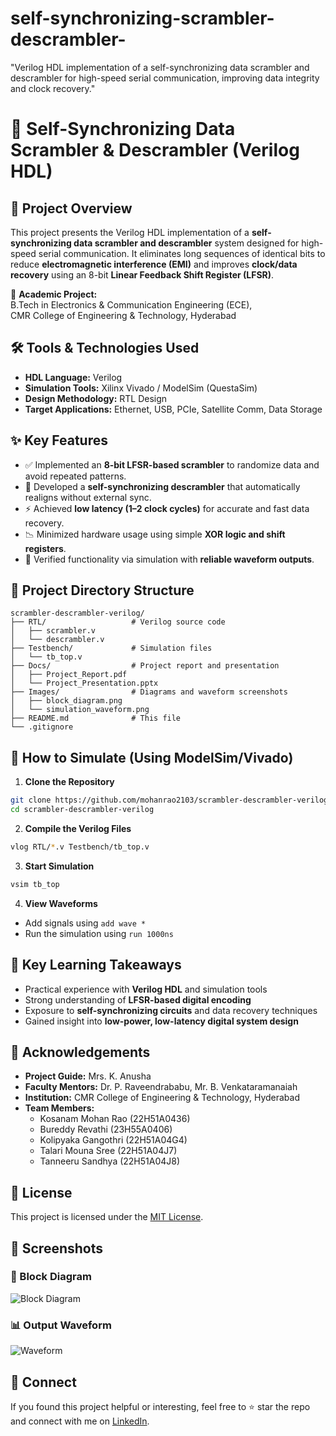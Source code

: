 # self-synchronizing-scrambler-descrambler-
 "Verilog HDL implementation of a self-synchronizing data scrambler and descrambler for high-speed serial communication, improving data integrity and clock recovery."

 
# 🔄 Self-Synchronizing Data Scrambler & Descrambler (Verilog HDL)

## 📌 Project Overview
This project presents the Verilog HDL implementation of a **self-synchronizing data scrambler and descrambler** system designed for high-speed serial communication. It eliminates long sequences of identical bits to reduce **electromagnetic interference (EMI)** and improves **clock/data recovery** using an 8-bit **Linear Feedback Shift Register (LFSR)**.


📍 **Academic Project:**  
B.Tech in Electronics & Communication Engineering (ECE),  
CMR College of Engineering & Technology, Hyderabad


## 🛠️ Tools & Technologies Used
- **HDL Language:** Verilog  
- **Simulation Tools:** Xilinx Vivado / ModelSim (QuestaSim)  
- **Design Methodology:** RTL Design  
- **Target Applications:** Ethernet, USB, PCIe, Satellite Comm, Data Storage


## ✨ Key Features
- ✅ Implemented an **8-bit LFSR-based scrambler** to randomize data and avoid repeated patterns.
- 🔁 Developed a **self-synchronizing descrambler** that automatically realigns without external sync.
- ⚡ Achieved **low latency (1–2 clock cycles)** for accurate and fast data recovery.
- 📉 Minimized hardware usage using simple **XOR logic and shift registers**.
- 🧪 Verified functionality via simulation with **reliable waveform outputs**.



## 📂 Project Directory Structure

```
scrambler-descrambler-verilog/
├── RTL/                   # Verilog source code
│   ├── scrambler.v
│   └── descrambler.v
├── Testbench/             # Simulation files
│   └── tb_top.v
├── Docs/                  # Project report and presentation
│   ├── Project_Report.pdf
│   └── Project_Presentation.pptx
├── Images/                # Diagrams and waveform screenshots
│   ├── block_diagram.png
│   └── simulation_waveform.png
├── README.md              # This file
└── .gitignore
```


## 🚀 How to Simulate (Using ModelSim/Vivado)
1. **Clone the Repository**
```bash
git clone https://github.com/mohanrao2103/scrambler-descrambler-verilog.git
cd scrambler-descrambler-verilog
```

2. **Compile the Verilog Files**
```bash
vlog RTL/*.v Testbench/tb_top.v
```

3. **Start Simulation**
```bash
vsim tb_top
```

4. **View Waveforms**
- Add signals using `add wave *`
- Run the simulation using `run 1000ns`



## 🧠 Key Learning Takeaways
- Practical experience with **Verilog HDL** and simulation tools  
- Strong understanding of **LFSR-based digital encoding**  
- Exposure to **self-synchronizing circuits** and data recovery techniques  
- Gained insight into **low-power, low-latency digital system design**



## 🙌 Acknowledgements
- **Project Guide:** Mrs. K. Anusha  
- **Faculty Mentors:** Dr. P. Raveendrababu, Mr. B. Venkataramanaiah  
- **Institution:** CMR College of Engineering & Technology, Hyderabad  
- **Team Members:**
  - Kosanam Mohan Rao   (22H51A0436)  
  - Bureddy Revathi     (23H55A0406)  
  - Kolipyaka Gangothri (22H51A04G4)  
  - Talari Mouna Sree   (22H51A04J7)  
  - Tanneeru Sandhya    (22H51A04J8)



## 📄 License
This project is licensed under the [MIT License](LICENSE).


## 📸 Screenshots

### 🔧 Block Diagram
![Block Diagram](Images/block_diagram.png)

### 📊 Output Waveform
![Waveform](Images/simulation_waveform.png)


## 🔗 Connect
If you found this project helpful or interesting, feel free to ⭐ star the repo and connect with me on [LinkedIn]((https://www.linkedin.com/in/mohan-rao-kosanam-b824a3236/)).

